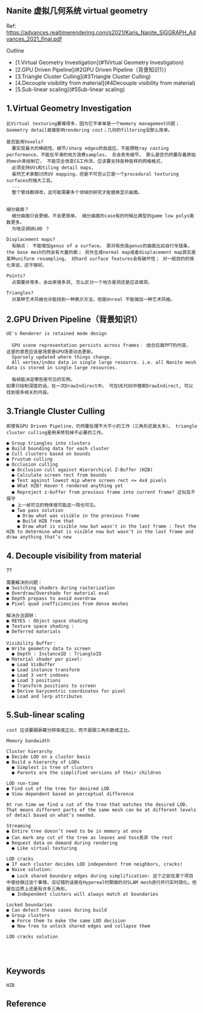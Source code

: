 ## Nanite 虚拟几何系统 virtual geometry
Ref: https://advances.realtimerendering.com/s2021/Karis_Nanite_SIGGRAPH_Advances_2021_final.pdf

Outline
- [1.Virtual Geometry Investigation](#1Virtual Geometry Investigation)
- [2.GPU Driven Pipeline](#2GPU Driven Pipeline（背景知识1）)
- [3.Triangle Cluster Culling](#3Triangle Cluster Culling)
- [4.Decouple visibility from material](#4Decouple visibility from material)
- [5.Sub-linear scaling](#5Sub-linear scaling)

## 1.Virtual Geometry Investigation

```
比Virtual texturing要难得多，因为它不单单是一个memory management问题；Geometry detail直接影响rendering cost；几何的filtering没那么简单。

是否能用Voxels?
  要实现最大的稀疏性，细节/sharp edges的自适应，不能牺牲ray casting performance，不能在平滑的地方浪费samples， 总会丢失细节， 那么是否仍然要存着原始的mesh来绘制它， 不能完全改变CG工作流，应该要支持各种各样的网格格式，
  必须支持UVs和tiling detail maps，
  虽然艺术家都讨厌UV mapping，但是不可否认它是一个procedural texturing surfaces的强大工具。
  ...
  整个管线都得改，这可能需要多个领域的研究才能替换显示曲面。


细分曲面？
  细分曲面只会更细，不会更简单。 细分曲面的case有的时候比典型的game low polys面数更多。
  为啥没调研LOD ？
    
Displacement maps?
  有缺点： 不能增加genus of a surface。 那对有些高genus的曲面比如自行车链条，the base mesh仍然会有大量的面； 另外生成normal map或者displacement map其实是某种uniform resampling， 对hard surface features会有破坏性； 对一般目的的简化来说，还不够好。

Points?
  点需要非常多，会出来很多洞, 怎么区分一个地方是洞还是应该填洞，

Triangles?
  对某种艺术风格也许能找到一种表示方法，但是Unreal 不能强加一种艺术风格。
```

## 2.GPU Driven Pipeline（背景知识1）
```
UE's Renderer is retained mode design

  GPU scene representation persists across frames： 结合后面PPT的内容， 这里的意思应该是场景是GPU场景动态更新。
  Sparsely updated where things change.
  All vertex/index data in single large resource. i.e. all Nanite mesh data is stored in single large resources.

  每帧能决定哪些是可见的实例。
如果只绘制深度的话，在一次DrawIndirect中。 可在UE代码中搜索DrawIndirect, 可以找到很多相关的内容。

```

## 3.Triangle Cluster Culling
```
即使有GPU Driven Pipeline，仍然要处理不大不小的工作（三角形还是太多）， triangle cluster culling是用来修剪掉不必要的工作。

● Group triangles into clusters
● Build bounding data for each cluster
● Cull clusters based on bounds
● Frustum culling
● Occlusion culling
  ● Occlusion cull against Hierarchical Z-Buffer (HZB)
  ● Calculate screen rect from bounds
  ● Test against lowest mip where screen rect <= 4x4 pixels
  ● What HZB? Haven't rendered anything yet
  ● Reproject z-buffer from previous frame into current frame? 近似及不保守
  ● 上一帧可见的物体很可能这一阵也可见。
  ● Two pass solution
    ● Draw what was visible in the previous frame
    ● Build HZB from that
    ● Draw what is visible now but wasn't in the last frame : Test the HZB to determine what is visible now but wasn’t in the last frame and draw anything that’s new
```

## 4. Decouple visibility from material
??
```
需要解决的问题：
● Switching shaders during rasterization
● Overdraw/Overshade for material eval
● Depth prepass to avoid overdraw
● Pixel quad inefficiencies from dense meshes

解决办法调研：
● REYES : Object space shading
● Texture space shading : 
● Deferred materials

Visibility Buffer：
● Write geometry data to screen
  ● Depth : InstanceID : TriangleID
● Material shader per pixel:
  ● Load VisBuffer
  ● Load instance transform
  ● Load 3 vert indexes
  ● Load 3 positions
  ● Transform positions to screen
  ● Derive barycentric coordinates for pixel
  ● Load and lerp attributes
```

## 5.Sub-linear scaling
```
cost 应该要跟屏幕分辨率成正比，而不是跟三角形数成正比。

Memory bandwidth

Cluster hierarchy
● Decide LOD on a cluster basis
● Build a hierarchy of LODs
  ● Simplest is tree of clusters
  ● Parents are the simplified versions of their children

LOD run-time
● Find cut of the tree for desired LOD
● View dependent based on perceptual difference

At run time we find a cut of the tree that matches the desired LOD. That means different parts of the same mesh can be at different levels of detail based on what’s needed.

Streaming
● Entire tree doesn’t need to be in memory at once
● Can mark any cut of the tree as leaves and toss丢弃 the rest
● Request data on demand during rendering
  ● Like virtual texturing

LOD cracks
● If each cluster decides LOD independent from neighbors, cracks!
● Naive solution:
  ● Lock shared boundary edges during simplification: 这个之前在某个项目中曾经做过这个事情，没记错的话是在Hypereal时期做的对SLAM mesh进行并行实时简化。但是在边界上还是有许多三角形。
  ● Independent clusters will always match at boundaries

Locked boundaries
● Can detect these cases during build
● Group clusters
  ● Force them to make the same LOD decision
  ● Now free to unlock shared edges and collapse them

LOD cracks solution




```

## Keywords
```
HZB
```
## Reference
